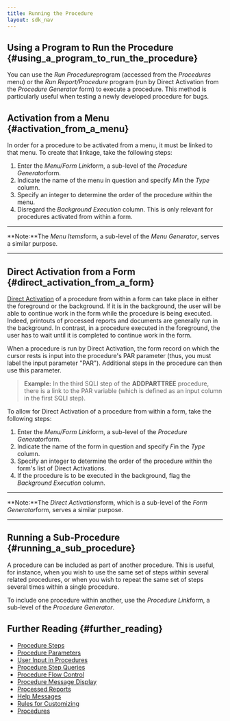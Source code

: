 ```yaml
---
title: Running the Procedure
layout: sdk_nav
---
```


## Using a Program to Run the Procedure {#using_a_program_to_run_the_procedure}

You can use the *Run Procedure*program (accessed from the *Procedures*
menu) or the *Run Report/Procedure* program (run by Direct Activation
from the *Procedure Generator* form) to execute a procedure. This method
is particularly useful when testing a newly developed procedure for
bugs.

## Activation from a Menu {#activation_from_a_menu}

In order for a procedure to be activated from a menu, it must be linked
to that menu. To create that linkage, take the following steps:

1.  Enter the *Menu/Form Link*form, a sub-level of the *Procedure
    Generator*form.
2.  Indicate the name of the menu in question and specify *M*in the
    *Type* column.
3.  Specify an integer to determine the order of the procedure within
    the menu.
4.  Disregard the *Background Execution* column. This is only relevant
    for procedures activated from within a form.

------------------------------------------------------------------------

**Note:**The *Menu Items*form, a sub-level of the *Menu Generator*,
serves a similar purpose.

------------------------------------------------------------------------

## Direct Activation from a Form {#direct_activation_from_a_form}

[Direct Activation](Direct_Activations "wikilink") of a procedure from
within a form can take place in either the foreground or the background.
If it is in the background, the user will be able to continue work in
the form while the procedure is being executed. Indeed, printouts of
processed reports and documents are generally run in the background. In
contrast, in a procedure executed in the foreground, the user has to
wait until it is completed to continue work in the form.

When a procedure is run by Direct Activation, the form record on which
the cursor rests is input into the procedure's PAR parameter (thus, you
must label the input parameter "PAR"). Additional steps in the procedure
can then use this parameter.

> **Example:** In the third SQLI step of the **ADDPARTTREE** procedure,
> there is a link to the PAR variable (which is defined as an input
> column in the first SQLI step).

To allow for Direct Activation of a procedure from within a form, take
the following steps:

1.  Enter the *Menu/Form Link*form, a sub-level of the *Procedure
    Generator*form.
2.  Indicate the name of the form in question and specify *F*in the
    *Type* column.
3.  Specify an integer to determine the order of the procedure within
    the form's list of Direct Activations.
4.  If the procedure is to be executed in the background, flag the
    *Background Execution* column.

------------------------------------------------------------------------

**Note:**The *Direct Activations*form, which is a sub-level of the *Form
Generator*form, serves a similar purpose.

------------------------------------------------------------------------

## Running a Sub-Procedure {#running_a_sub_procedure}

A procedure can be included as part of another procedure. This is
useful, for instance, when you wish to use the same set of steps within
several related procedures, or when you wish to repeat the same set of
steps several times within a single procedure.

To include one procedure within another, use the *Procedure Link*form, a
sub-level of the *Procedure Generator*.

## Further Reading {#further_reading}

-   [Procedure Steps](Procedure_Steps "wikilink")
-   [Procedure Parameters](Procedure_Parameters "wikilink")
-   [User Input in Procedures](User_Input_in_Procedures "wikilink")
-   [Procedure Step Queries](Procedure_Step_Queries "wikilink")
-   [Procedure Flow Control](Procedure_Flow_Control "wikilink")
-   [Procedure Message Display](Procedure_Message_Display "wikilink")
-   [Processed Reports](Processed_Reports "wikilink")
-   [Help Messages](Help_Messages "wikilink")
-   [Rules for Customizing](Rules_for_Customizing "wikilink")
-   [Procedures](Procedures "wikilink")
